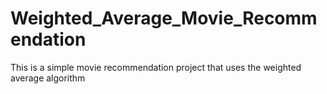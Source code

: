 # Weighted_Average_Movie_Recommendation
This is a simple movie recommendation project that uses the weighted average algorithm
